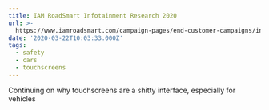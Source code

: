 ```yaml
---
title: IAM RoadSmart Infotainment Research 2020
url: >-
  https://www.iamroadsmart.com/campaign-pages/end-customer-campaigns/infotainment
date: '2020-03-22T10:03:33.000Z'
tags:
  - safety
  - cars
  - touchscreens
---
```

Continuing on why touchscreens are a shitty interface, especially for vehicles

